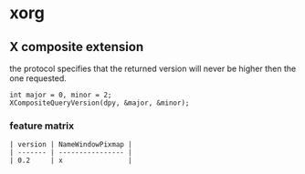 # xorg

## X composite extension

the protocol specifies that the returned version will never be higher
then the one requested.

    int major = 0, minor = 2;
    XCompositeQueryVersion(dpy, &major, &minor);

### feature matrix

    | version | NameWindowPixmap |
    | ------- | ---------------- |
    | 0.2     | x                |
